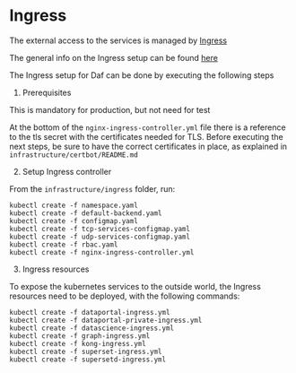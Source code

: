 # Ingress

The external access to the services is managed by [Ingress](https://github.com/kubernetes/ingress-nginx/blob/master/README.md)

The general info on the Ingress setup can be found [here](https://github.com/kubernetes/ingress-nginx/blob/master/deploy/README.md#generic-deployment)

The Ingress setup for Daf can be done by executing the following steps

1. Prerequisites

This is mandatory for production, but not need for test

At the bottom of the `nginx-ingress-controller.yml` file there is a reference to the tls secret with the certificates needed for TLS.
Before executing the next steps, be sure to have the correct certificates in place, as explained in `infrastructure/certbot/README.md`

2. Setup Ingress controller

From the `infrastructure/ingress` folder, run:

```
kubectl create -f namespace.yaml
kubectl create -f default-backend.yaml
kubectl create -f configmap.yaml
kubectl create -f tcp-services-configmap.yaml
kubectl create -f udp-services-configmap.yaml
kubectl create -f rbac.yaml
kubectl create -f nginx-ingress-controller.yml
```

3. Ingress resources

To expose the kubernetes services to the outside world, the Ingress resources need to be deployed, with the following commands:

```
kubectl create -f dataportal-ingress.yml
kubectl create -f dataportal-private-ingress.yml
kubectl create -f datascience-ingress.yml
kubectl create -f graph-ingress.yml
kubectl create -f kong-ingress.yml
kubectl create -f superset-ingress.yml
kubectl create -f supersetd-ingress.yml
```
